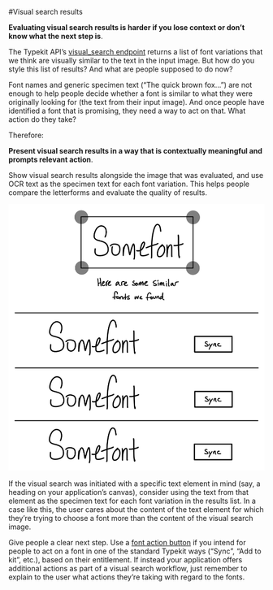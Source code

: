 #Visual search results

**Evaluating visual search results is harder if you lose context or don’t know what the next step is**.

The Typekit API’s [visual_search endpoint](https://docs.typekit.io/#!/%2Fvisual_search/getVariationsByImage) returns a list of font variations that we think are visually similar to the text in the input image. But how do you style this list of results? And what are people supposed to do now?

Font names and generic specimen text (“The quick brown fox…”) are not enough to help people decide whether a font is similar to what they were originally looking for (the text from their input image). And once people have identified a font that is promising, they need a way to act on that. What action do they take?

Therefore:

**Present visual search results in a way that is contextually meaningful and prompts relevant action**.

Show visual search results alongside the image that was evaluated, and use OCR text as the specimen text for each font variation. This helps people compare the letterforms and evaluate the quality of results.

![Example of a visual search region, a coordinate-defined area of an image](../img/pattern-visual-search-results.png)

If the visual search was initiated with a specific text element in mind (say, a heading on your application’s canvas), consider using the text from that element as the specimen text for each font variation in the results list. In a case like this, the user cares about the content of the text element for which they’re trying to choose a font more than the content of the visual search image.

Give people a clear next step. Use a [font action button](font_action_button.md) if you intend for people to act on a font in one of the standard Typekit ways (“Sync”, “Add to kit”, etc.), based on their entitlement. If instead your application offers additional actions as part of a visual search workflow, just remember to explain to the user what actions they’re taking with regard to the fonts.
